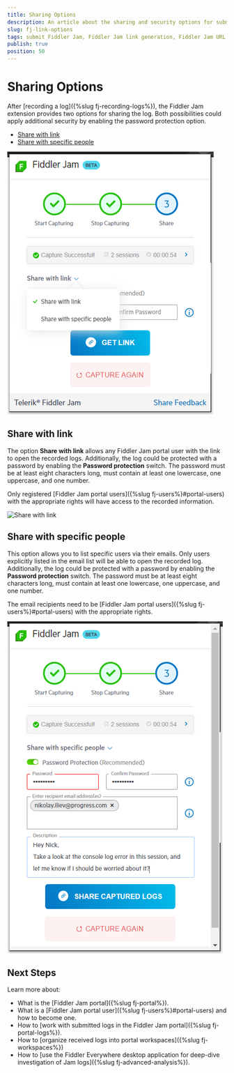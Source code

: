 ```yaml
---
title: Sharing Options
description: An article about the sharing and security options for submitting a recorded Fiddler Jam logs.
slug: fj-link-options
tags: submit Fiddler Jam, Fiddler Jam link generation, Fiddler Jam URL link, Fiddler Jam portal links, Jam sharing, Jam collaboration, Fiddler collaboration options
publish: true
position: 50
---
```


# Sharing Options

After [recording a log]({%slug fj-recording-logs%}), the Fiddler Jam extension provides two options for sharing the log. Both possibilities could apply additional security by enabling the password protection option.

- [Share with link](#share-with-link)
- [Share with specific people](#share-with-specific-people)

![Link generation options](../images/ext/ext-images/extension-link-options.png)

## Share with link

The option **Share with link** allows any Fiddler Jam portal user with the link to open the recorded logs. Additionally, the log could be protected with a password by enabling the **Password protection** switch. The password must be at least eight characters long, must contain at least one lowercase, one uppercase, and one number.

Only registered [Fiddler Jam portal users]({%slug fj-users%}#portal-users) with the appropriate rights will have access to the recorded information.

![Share with link](../images/ext/ext-images/eextension-link-options-password.png)


## Share with specific people

This option allows you to list specific users via their emails. Only users explicitly listed in the email list will be able to open the recorded log. Additionally, the log could be protected with a password by enabling the **Password protection** switch. The password must be at least eight characters long, must contain at least one lowercase, one uppercase, and one number.

The email recipients need to be [Fiddler Jam portal users]({%slug fj-users%}#portal-users) with the appropriate rights.

![Share with specific people](../images/ext/ext-images/extension-link-options-sharing-via-emails-popu.png)

## Next Steps

Learn more about:

- What is the [Fiddler Jam portal]({%slug fj-portal%}).
- What is a [Fiddler Jam portal user]({%slug fj-users%}#portal-users) and how to become one.
- How to [work with submitted logs in the Fiddler Jam portal]({%slug fj-portal-logs%}).
- How to [organize received logs into portal workspaces]({%slug fj-workspaces%})
- How to [use the Fiddler Everywhere desktop application for deep-dive investigation of Jam logs]({%slug fj-advanced-analysis%}).
